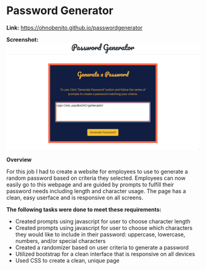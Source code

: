 # Password Generator

**Link:** https://ohnobenito.github.io/passwordgenerator

**Screenshot:**
![Screenshot:](/assets/images/passSS.png)

**Overview**

For this job I had to create a website for employees to use to generate a random password based on criteria they selected. Employees can now easily go to this webpage and are guided by prompts to fulfill their password needs including length and character usage. The page has a clean, easy userface and is responsive on all screens.
 

**The following tasks were done to meet these requirements:**
- Created prompts using javascript for user to choose character length
- Created prompts using javascript for user to choose which characters they would like to include in their password: uppercase, lowercase, numbers, and/or special characters
- Created a randomizer based on user criteria to generate a password
- Utilized bootstrap for a clean interface that is responsive on all devices
- Used CSS to create a clean, unique page
